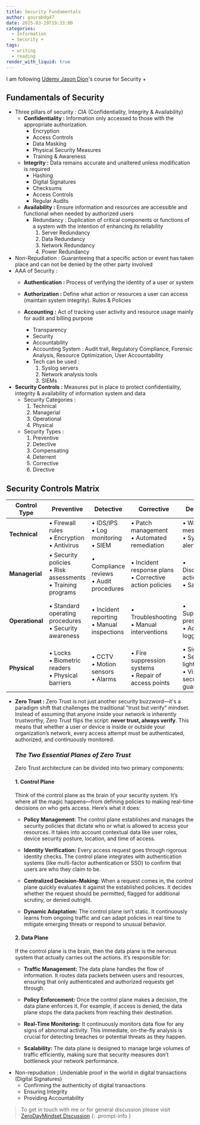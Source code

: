 ```yaml
---
title: Security Fundamentals
author: gourabdg47
date: 2025-03-29T19:33:00
categories:
  - Information
  - Security +
tags:
  - writing
  - reading
render_with_liquid: true
---
```

I am following [Udemy Jason Dion](https://www.udemy.com/course/securityplus/learn/lecture/40324620#overview)'s course for Security +

## Fundamentals of Security

- Three pillars of security : CIA (Confidentiality, Integrity & Availability)
	- **Confidentiality :** Information only accessed to those with the appropriate authorization.
		- Encryption
		- Access Controls
		- Data Masking
		- Physical Security Measures
		- Training & Awareness
	- **Integrity :** Data remains accurate and unaltered unless modification is required
		- Hashing
		- Digital Signatures
		- Checksums
		- Access Controls
		- Regular Audits
	- **Availability :** Ensure information and resources are accessible and functional when needed by authorized users 
		- Redundancy : Duplication of critical components or functions of a system with the intention of enhancing its reliability
			1. Server Redundancy
			2. Data Redundancy
			3. Network Redundancy
			4. Power Redundancy
- Non-Repudiation : Guaranteeing that a specific action or event has taken place and can not be denied by the other party involved
- AAA of Security : 
	- **Authentication :** Process of verifying the identity of a user or system
	- **Authorization :** Define what action or resources a user can access (maintain system integrity). Rules & Policies 
	- **Accounting :** Act of tracking user activity and resource usage mainly for audit and billing purpose
		- Transparency 
		- Security 
		- Accountability 
		
		* Accounting System : Audit trail, Regulatory Compliance, Forensic Analysis, Resource Optimization, User Accountability 
		* Tech can be used : 
			1. Syslog servers
			2. Network analysis tools
			3. SIEMs
- **Security Controls :** Measures put in place to protect confidentiality, integrity & availability of information system and data
	- Security Categories : 
		1. Technical
		2. Managerial
		3. Operational
		4. Physical
	- Security Types : 
		1. Preventive 
		2. Detective
		3. Compensating
		4. Deterrent
		5. Corrective
		6. Directive
## Security Controls Matrix

|Control Type|Preventive|Detective|Corrective|Deterrent|Compensating|Directive|
|---|---|---|---|---|---|---|
|**Technical**|• Firewall rules<br>• Encryption<br>• Antivirus|• IDS/IPS<br>• Log monitoring<br>• SIEM|• Patch management<br>• Automated remediation|• Warning messages<br>• System alerts|• Virtual patching<br>• Redundant systems|• Secure configuration guidelines|
|**Managerial**|• Security policies<br>• Risk assessments<br>• Training programs|• Compliance reviews<br>• Audit procedures|• Incident response plans<br>• Corrective action policies|• Disciplinary actions<br>• Sanctions|• Exception management<br>• Risk acceptance procedures|• Written policies<br>• Documented procedures|
|**Operational**|• Standard operating procedures<br>• Security awareness|• Incident reporting<br>• Manual inspections|• Troubleshooting<br>• Manual interventions|• Supervisory presence<br>• Access logging|• Temporary workaround procedures|• Guidance on secure practices<br>• Best practices documentation|
|**Physical**|• Locks<br>• Biometric readers<br>• Physical barriers|• CCTV<br>• Motion sensors<br>• Alarms|• Fire suppression systems<br>• Repair of access points|• Signage<br>• Security lighting<br>• Visible security guards|• Extra locks<br>• Reinforced doors|• Instructional signage<br>• Emergency exit guidelines|

- **Zero Trust :** Zero Trust is not just another security buzzword—it's a paradigm shift that challenges the traditional "trust but verify" mindset. Instead of assuming that anyone inside your network is inherently trustworthy, Zero Trust flips the script: **never trust, always verify**. This means that whether a user or device is inside or outside your organization’s network, every access attempt must be authenticated, authorized, and continuously monitored.
	### *The Two Essential Planes of Zero Trust*
	Zero Trust architecture can be divided into two primary components:
	
	#### 1. **Control Plane**
	
	Think of the control plane as the brain of your security system. It’s where all the magic happens—from defining policies to making real-time decisions on who gets access. Here’s what it does:
	
	- **Policy Management:** The control plane establishes and manages the security policies that dictate who or what is allowed to access your resources. It takes into account contextual data like user roles, device security posture, location, and time of access.
	    
	- **Identity Verification:** Every access request goes through rigorous identity checks. The control plane integrates with authentication systems (like multi-factor authentication or SSO) to confirm that users are who they claim to be.
	    
	- **Centralized Decision-Making:** When a request comes in, the control plane quickly evaluates it against the established policies. It decides whether the request should be permitted, flagged for additional scrutiny, or denied outright.
	    
	- **Dynamic Adaptation:** The control plane isn’t static. It continuously learns from ongoing traffic and can adapt policies in real time to mitigate emerging threats or respond to unusual behavior.
	    
	
	#### 2. **Data Plane**
	
	If the control plane is the brain, then the data plane is the nervous system that actually carries  out the actions. It’s responsible for:
	
	- **Traffic Management:** The data plane handles the flow of information. It routes data packets between users and resources, ensuring that only authenticated and authorized requests get through.
	    
	- **Policy Enforcement:** Once the control plane makes a decision, the data plane enforces it. For example, if access is denied, the data plane stops the data packets from reaching their destination.
	    
	- **Real-Time Monitoring:** It continuously monitors data flow for any signs of abnormal activity. This immediate, on-the-fly analysis is crucial for detecting breaches or potential threats as they happen.
	    
	- **Scalability:** The data plane is designed to manage large volumes of traffic efficiently, making sure that security measures don’t bottleneck your network performance.
	
* Non-repudiation : Undeniable proof in the world in digital transactions (Digital Signatures)
	* Confirming the authenticity of digital transactions 
	* Ensuring Integrity
	* Providing Accountability


> To get in touch with me or for general discussion please visit [ZeroDayMindset Discussion](https://github.com/orgs/X3N0-G0D/discussions) 
{: .prompt-info }